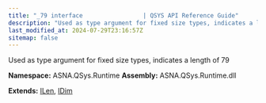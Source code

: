```yaml
---
title: "_79 interface                 | QSYS API Reference Guide"
description: "Used as type argument for fixed size types, indicates a length of 79  "
last_modified_at: 2024-07-29T23:16:57Z
sitemap: false
---
```


Used as type argument for fixed size types, indicates a length of 79 

**Namespace:** ASNA.QSys.Runtime
**Assembly:** ASNA.QSys.Runtime.dll

**Extends:** [ILen](/reference/runtime/qsys-runtime/i-len.html), [IDim](/reference/runtime/qsys-runtime/i-dim.html)
<br>
<br>
